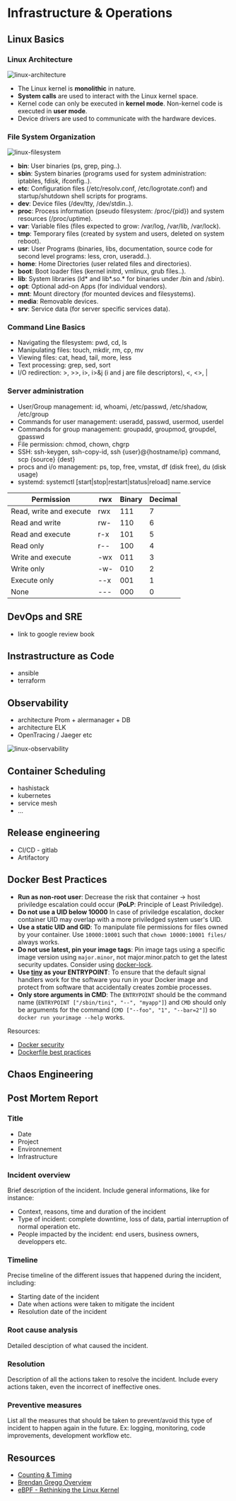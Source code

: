 # Infrastructure & Operations

## Linux Basics

### Linux Architecture

![linux-architecture](../.gitbook/assets/linux-architecture.svg)

- The Linux kernel is **monolithic** in nature.
- **System calls** are used to interact with the Linux kernel space.
- Kernel code can only be executed in **kernel mode**. Non-kernel code is executed in **user mode**.
- Device drivers are used to communicate with the hardware devices.

### File System Organization

![linux-filesystem](../.gitbook/assets/linux-filesystem.png)

- **bin**: User binaries (ps, grep, ping..).
- **sbin**: System binaries (programs used for system administration: iptables, fdisk, ifconfig..).
- **etc**: Configuration files (/etc/resolv.conf, /etc/logrotate.conf) and startup/shutdown shell scripts for programs.
- **dev**: Device files (/dev/tty, /dev/stdin..).
- **proc**: Process information (pseudo filesystem: /proc/{pid}) and system resources (/proc/uptime).
- **var**: Variable files (files expected to grow: /var/log, /var/lib, /var/lock).
- **tmp**: Temporary files (created by system and users, deleted on system reboot).
- **usr**: User Programs (binaries, libs, documentation, source code for second level programs: less, cron, useradd..).
- **home**: Home Directories (user related files and directories).
- **boot**: Boot loader files (kernel initrd, vmlinux, grub files..).
- **lib**: System libraries (ld\* and lib\*.so.\* for binaries under /bin and /sbin).
- **opt**: Optional add-on Apps (for individual vendors).
- **mnt**: Mount directory (for mounted devices and filesystems).
- **media**: Removable devices.
- **srv**: Service data (for server specific services data).

### Command Line Basics

- Navigating the filesystem: pwd, cd, ls
- Manipulating files: touch, mkdir, rm, cp, mv
- Viewing files: cat, head, tail, more, less
- Text processing: grep, sed, sort
- I/O redirection: >, >>, i>, i>&j (i and j are file descriptors), <, <>, |

### Server administration

- User/Group management: id, whoami, /etc/passwd, /etc/shadow, /etc/group
- Commands for user management: useradd, passwd, usermod, userdel
- Commands for group management: groupadd, groupmod, groupdel, gpasswd
- File permission: chmod, chown, chgrp
- SSH: ssh-keygen, ssh-copy-id, ssh {user}@{hostname/ip} command, scp {source} {dest}
- procs and i/o management: ps, top, free, vmstat, df (disk free), du (disk usage)
- systemd: systemctl [start|stop|restart|status|reload] name.service

| Permission              | rwx | Binary | Decimal |
| ----------------------- | --- | ------ | ------- |
| Read, write and execute | rwx | 111    | 7       |
| Read and write          | rw- | 110    | 6       |
| Read and execute        | r-x | 101    | 5       |
| Read only               | r-- | 100    | 4       |
| Write and execute       | -wx | 011    | 3       |
| Write only              | -w- | 010    | 2       |
| Execute only            | --x | 001    | 1       |
| None                    | --- | 000    | 0       |

## DevOps and SRE

- link to google review book

## Instrastructure as Code

- ansible
- terraform

## Observability

- architecture Prom + alermanager + DB
- architecture ELK
- OpenTracing / Jaeger etc

![linux-observability](../.gitbook/assets/linux-observability.png)

## Container Scheduling

- hashistack
- kubernetes
- service mesh
- ...

## Release engineering

- CI/CD - gitlab
- Artifactory

## Docker Best Practices

- **Run as non-root user**: Decrease the risk that container -> host priviledge escalation could occur (**PoLP**: Principle of Least Priviledge).
- **Do not use a UID below 10000** In case of priviledge escalation, docker container UID may overlap with a more priviledged system user's UID.
- **Use a static UID and GID**: To manipulate file permissions for files owned by your container. Use `10000:10001` such that `chown 10000:10001 files/` always works.
- **Do not use latest, pin your image tags**: Pin image tags using a specific image version using `major.minor`, not major.minor.patch to get the latest security updates. Consider using [docker-lock](https://github.com/safe-waters/docker-lock).
- **Use [tiny](https://github.com/krallin/tini) as your ENTRYPOINT**: To ensure that the default signal handlers work for the software you run in your Docker image and protect from software that accidentally creates zombie processes.
- **Only store arguments in CMD**: The `ENTRYPOINT` should be the command name (`ENTRYPOINT ["/sbin/tini", "--", "myapp"]`) and `CMD` should only be arguments for the command (`CMD ["--foo", "1", "--bar=2"]`) so `docker run yourimage --help` works.

Resources:

- [Docker security](https://docs.docker.com/engine/security/)
- [Dockerfile best practices ](https://github.com/hexops/dockerfile)

## Chaos Engineering

## Post Mortem Report

### Title

- Date
- Project
- Environnement
- Infrastructure

### Incident overview

Brief description of the incident. Include general informations, like for instance:

- Context, reasons, time and duration of the incident
- Type of incident: complete downtime, loss of data, partial interruption of normal operation etc.
- People impacted by the incident: end users, business owners, developpers etc.

### Timeline

Precise timeline of the different issues that happened during the incident, including:

- Starting date of the incident
- Date when actions were taken to mitigate the incident
- Resolution date of the incident

### Root cause analysis

Detailed desciption of what caused the incident.

### Resolution

Description of all the actions taken to resolve the incident.
Include every actions taken, even the incorrect of ineffective ones.

### Preventive measures

List all the measures that should be taken to prevent/avoid this type of incident to happen again in the future.
Ex: logging, monitoring, code improvements, development workflow etc.

## Resources

- [Counting & Timing](https://code.flickr.net/2008/10/27/counting-timing/)
- [Brendan Gregg Overview](http://www.brendangregg.com/overview.html)
- [eBPF - Rethinking the Linux Kernel](https://www.infoq.com/presentations/facebook-google-bpf-linux-kernel/)
